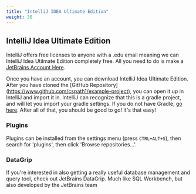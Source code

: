 ```yaml
---
title: "IntelliJ IDEA Ultimate Edition"
weight: 30
---
```


## IntelliJ Idea Ultimate Edition
IntelliJ offers free licenses to anyone with a .edu email meaning we can IntelliJ Idea Utilmate Edition completely free. 
All you need to do is make a [JetBrains Account Here](https://account.jetbrains.com/login).

Once you have an account, you can download IntelliJ Idea Ultimate Edition. After you have cloned the [GitHub Repository]
(https://www.github.com/cspath1/example-project), you can open it up in IntelliJ and import it in. 
IntelliJ can recognize that this is a gradle project, and will let you import your gradle settings.
If you do not have Gradle, [go here](https://gradle.org/install/). After all of that, you should be good to go! It's that easy!

### Plugins 
Plugins can be installed from the settings menu (press `CTRL+ALT+S`), then search for 'plugins', then click 
'Browse repositories...'.

### DataGrip
If you're interested in also getting a really useful database management and query tool, check out JetBrains DataGrip. Much like SQL Workbench, but also developed by the JetBrains team